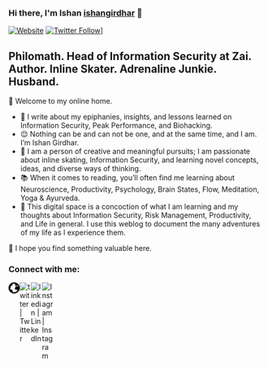 ### Hi there, I'm Ishan [ishangirdhar][website] 👋 

[![Website](https://img.shields.io/website?label=ishangirdhar.com&style=for-the-badge&url=https%3A%2F%2Fwww.ishangirdhar.com)](https://www.ishangirdhar.com)
[![Twitter Follow](https://img.shields.io/twitter/follow/ishangirdhar?color=1DA1F2&logo=twitter&style=for-the-badge)](https://twitter.com/intent/follow?original_referer=https%3A%2F%2Fgithub.com%ishangirdhar&screen_name=ishangirdhar)]

## Philomath. Head of Information Security at Zai. Author. Inline Skater. Adrenaline Junkie. Husband. 


🏡 Welcome to my online home.

- 🧠 I write about my epiphanies, insights, and lessons learned on Information Security, Peak Performance, and Biohacking.
- 😌 Nothing can be and can not be one, and at the same time, and I am. I’m Ishan Girdhar.
- 🥳 I am a person of creative and meaningful pursuits; I am passionate about inline skating, Information Security, and learning novel concepts, ideas, and diverse ways of thinking.
- 📚 When it comes to reading, you’ll often find me learning about Neuroscience, Productivity, Psychology, Brain States, Flow, Meditation, Yoga & Ayurveda.
- 💭 This digital space is a concoction of what I am learning and my thoughts about Information Security, Risk Management, Productivity, and Life in general. I use this weblog to document the many adventures of my life as I experience them.

🤝 I hope you find something valuable here.

### Connect with me:

[<img align="left" alt="ishangirdhar.com" width="22px" src="https://raw.githubusercontent.com/iconic/open-iconic/master/svg/globe.svg" />][website]
[<img align="left" alt="twitter | Twitter" width="22px" src="https://cdn.jsdelivr.net/npm/simple-icons@v3/icons/twitter.svg" />][twitter]
[<img align="left" alt="linkedin | LinkedIn" width="22px" src="https://cdn.jsdelivr.net/npm/simple-icons@v3/icons/linkedin.svg" />][linkedin]
[<img align="left" alt="Instagram | Instagram" width="22px" src="https://cdn.jsdelivr.net/npm/simple-icons@v3/icons/instagram.svg" />][instagram]

<br />

[website]: https://www.ishangirdhar.com
[twitter]: https://twitter.com/ishangirdhar
[instagram]: https://instagram.com/ishan.girdhar
[linkedin]: https://linkedin.com/in/ishangirdhar
